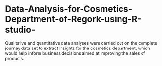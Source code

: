 # Data-Analysis-for-Cosmetics-Department-of-Regork-using-R-studio-
Qualitative and quantitative data analyses were carried out on the complete journey data set to extract insights for the cosmetics department, which would help inform business decisions aimed at improving the sales of products.    

